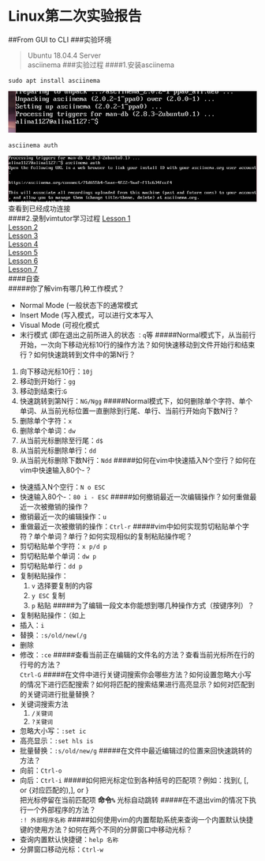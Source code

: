 # Linux第二次实验报告
##From GUI to CLI
###实验环境
>Ubuntu 18.04.4 Server  
>asciinema
###实验过程
####1.安装asciinema

	sudo apt install asciinema
![1](./image/1.PNG)   

	asciinema auth
![1](./image/2.PNG)  
查看到已经成功连接  
####2.录制vimtutor学习过程 
[Lesson 1](https://asciinema.org/a/1AaHu89OZ9rU2wZZMYUWUZJTl)   
[Lesson 2](https://asciinema.org/a/AuvLEXkS3Jf7qYjmYcwFJwul9)  
[Lesson 3](https://asciinema.org/a/DSWln02J0mBDi0pd93is8E1H1)  
[Lesson 4](https://asciinema.org/a/cQzbQwL7tbL1h3oHkY76mDmZj)  
[Lesson 5](https://asciinema.org/a/5kRG1xkdQfieUbGVT047MSnz3)  
[Lesson 6](https://asciinema.org/a/sohQW4l6Bk2JIdjf09UzxGGqG)  
[Lesson 7](https://asciinema.org/a/RwlTYwuqFQ0rHwwzDjiLuRIAq)  
####自查  
#####你了解vim有哪几种工作模式？  
* Normal Mode   (一般状态下的通常模式 
* Insert Mode   (写入模式，可以进行文本写入
* Visual Mode   (可视化模式
* 末行模式   (即在退出之前所进入的状态 ```：q```等
#####Normal模式下，从当前行开始，一次向下移动光标10行的操作方法？如何快速移动到文件开始行和结束行？如何快速跳转到文件中的第N行？  
1. 向下移动光标10行：```10j```
2. 移动到开始行：```gg```
3. 移动到结束行:```G```
4. 快速跳转到第N行：```NG/Ngg```
#####Normal模式下，如何删除单个字符、单个单词、从当前光标位置一直删除到行尾、单行、当前行开始向下数N行？
1. 删除单个字符：```x```
2. 删除单个单词：```dw```
3. 从当前光标删除至行尾：```d$```
4. 从当前光标删除单行：```dd```
5. 从当前光标删除下数N行：```Ndd```
#####如何在vim中快速插入N个空行？如何在vim中快速输入80个-？
* 快速插入N个空行：```N o ESC```
* 快速输入80个-：```80 i - ESC```
#####如何撤销最近一次编辑操作？如何重做最近一次被撤销的操作？
* 撤销最近一次的编辑操作：```u```
* 重做最近一次被撤销的操作：```Ctrl-r```
#####vim中如何实现剪切粘贴单个字符？单个单词？单行？如何实现相似的复制粘贴操作呢？
* 剪切粘贴单个字符：```x p/d p```
* 剪切粘贴单个单词：```dw p```
* 剪切粘贴单行：```dd p```
* 复制粘贴操作：
   1. ```v``` 选择要复制的内容
   2. ```y ESC``` 复制
   3. ```p``` 粘贴
#####为了编辑一段文本你能想到哪几种操作方式（按键序列）？  
* 复制粘贴操作：（如上
* 插入：```i```
* 替换：```:s/old/new(/g```
* 删除
* 修改：```:ce```
#####查看当前正在编辑的文件名的方法？查看当前光标所在行的行号的方法？  
```Ctrl-G```
#####在文件中进行关键词搜索你会哪些方法？如何设置忽略大小写的情况下进行匹配搜索？如何将匹配的搜索结果进行高亮显示？如何对匹配到的关键词进行批量替换？  
* 关键词搜索方法
   1. ```/关键词```
   2. ```?关键词```
* 忽略大小写：```:set ic```
* 高亮显示：```:set hls is```
* 批量替换：```:s/old/new/g```
#####在文件中最近编辑过的位置来回快速跳转的方法？  
* 向前：```Ctrl-o```
* 向后：```Ctrl-i```
#####如何把光标定位到各种括号的匹配项？例如：找到(, [, or {对应匹配的),], or }    
把光标停留在当前匹配项 **命令```%```** 光标自动跳转
#####在不退出vim的情况下执行一个外部程序的方法？  
```:! 外部程序名称```
#####如何使用vim的内置帮助系统来查询一个内置默认快捷键的使用方法？如何在两个不同的分屏窗口中移动光标？  
* 查询内置默认快捷键：```help 名称```
* 分屏窗口移动光标：```Ctrl-w```